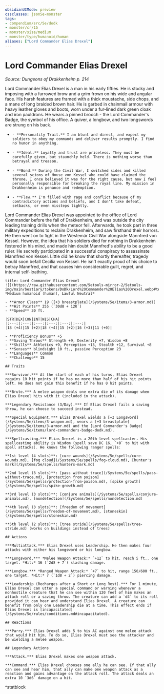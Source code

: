 ```yaml
---
obsidianUIMode: preview
cssclasses: json5e-monster
tags:
- compendium/src/5e/dodk
- monster/cr/15
- monster/size/medium
- monster/type/humanoid/human
aliases: ["Lord Commander Elias Drexel"]
---
```

# Lord Commander Elias Drexel
*Source: Dungeons of Drakkenheim p. 214*  

Lord Commander Elias Drexel is a man in his early fifties. He is stocky and imposing with a furrowed brow and a grim frown on his wide and angular face. His harsh features are framed with a thick moustache, side chops, and a mane of long braided brown hair. He is garbed in chainmail armour with heavy leather gloves and boots, worn under a fur-lined dark green cloak and iron pauldrons. He wears a pinned brooch - the Lord Commander's Badge, the symbol of his office. A quiver, a longbow, and two longswords are strung on his back.

-     - **Personality Trait.** I am blunt and direct, and expect my soldiers to obey my commands and deliver results promptly. I find no humor in anything.    
-     - **Ideal.** Loyalty and trust are priceless. They must be carefully given, but staunchly held. There is nothing worse than betrayal and treason.    
-     - **Bond.** During the Civil War, I switched sides and killed several scions of House von Kessel who could have claimed the throne. I once believed it was for the right cause, but now I feel personally responsible for breaking the royal line. My mission in Drakkenheim is penance and redemption.    
-     - **Flaw.** I'm filled with rage and conflict because of my contradictory actions and beliefs, and I don't take defeat, setbacks, or even missteps lightly.    

Lord Commander Elias Drexel was appointed to the office of Lord Commander before the fall of Drakkenheim, and was outside the city leading training drills when the meteor fell. Afterwards, he took part in three military expeditions to reclaim Drakkenheim, and saw firsthand their horrors. He then went on to fight in the Westemär Civil War alongside Mannfred von Kessel. However, the idea that his soldiers died for nothing in Drakkenheim festered in his mind, and made him doubt Mannfred's ability to be a good ruler. He secretly participated in a successful conspiracy to assassinate Mannfred von Kessel. Little did he know that shortly thereafter, tragedy would soon befall Cecilia von Kessel. He isn't exactly proud of his choice to betray Mannfred, and that causes him considerable guilt, regret, and internal self-loathing.

```ad-statblock
title: Lord Commander Elias Drexel
![](https://raw.githubusercontent.com/5etools-mirror-2/5etools-img/main/bestiary/tokens/DoDk/Lord%20Commander%20Elias%20Drexel.webp#token)
*Medium humanoid (human), Lawful Neutral*

- **Armor Class** 19 ([+3 breastplate](/Systems/5e/items/3-armor.md))
- **Hit Points** 255 (`30d8 + 120`)
- **Speed** 30 ft.

|STR|DEX|CON|INT|WIS|CHA|
|:---:|:---:|:---:|:---:|:---:|:---:|
|18 (+4)|15 (+2)|18 (+4)|15 (+2)|16 (+3)|11 (+0)|

- **Proficiency Bonus** +5
- **Saving Throws** Strength +9, Dexterity +7, Wisdom +8
- **Skills** Athletics +9, Perception +13, Stealth +12, Survival +8
- **Senses** blindsight 10 ft., passive Perception 23
- **Languages** Common
- **Challenge** 15

## Traits

***Survivor.*** At the start of each of his turns, Elias Drexel regains 10 hit points if he has no more than half of his hit points left. He does not gain this benefit if he has 0 hit points.

***Brute.*** A melee weapon deals one extra die of its damage when Elias Drexel hits with it (included in the attack).

***Legendary Resistance (3/Day).*** If Elias Drexel fails a saving throw, he can choose to succeed instead.

***Special Equipment.*** Elias Drexel wields a [+3 Longsword](/Systems/5e/items/3-weapon.md), wears a [+3 breastplate](/Systems/5e/items/3-armor.md) and the [Lord Commander's Badge](/Systems/5e/items/lord-commanders-badge-dodk.md).

***Spellcasting.*** Elias Drexel is a 20th-level spellcaster. His spellcasting ability is Wisdom (spell save DC 16, `+8` to hit with spell attacks). He knows the following ranger spells:

**1st level (4 slots)**: [cure wounds](/Systems/5e/spells/cure-wounds.md), [fog cloud](/Systems/5e/spells/fog-cloud.md), [hunter's mark](/Systems/5e/spells/hunters-mark.md)

**2nd level (3 slots)**: [pass without trace](/Systems/5e/spells/pass-without-trace.md), [protection from poison](/Systems/5e/spells/protection-from-poison.md), [spike growth](/Systems/5e/spells/spike-growth.md)

**3rd level (3 slots)**: [conjure animals](/Systems/5e/spells/conjure-animals.md), [nondetection](/Systems/5e/spells/nondetection.md)

**4th level (3 slots)**: [freedom of movement](/Systems/5e/spells/freedom-of-movement.md), [stoneskin](/Systems/5e/spells/stoneskin.md)

**5th level (2 slots)**: [tree stride](/Systems/5e/spells/tree-stride.md) (works on buildings instead of trees)

## Actions

***Multiattack.*** Elias Drexel uses Leadership. He then makes four attacks with either his longsword or his longbow.

***Longsword.*** *Melee Weapon Attack:* `+12` to hit, reach 5 ft., one target. *Hit:* 16 (`2d8 + 7`) slashing damage.

***Longbow.*** *Ranged Weapon Attack:* `+7` to hit, range 150/600 ft., one target. *Hit:* 7 (`1d8 + 2`) piercing damage.

***Leadership (Recharges after a Short or Long Rest).*** For 1 minute, Elias Drexel can utter a special command or warning whenever a nonhostile creature that he can see within 120 feet of him makes an attack roll or a saving throw. The creature can add a `d4` to its roll provided it can hear and understand Elias Drexel. A creature can benefit from only one Leadership die at a time. This effect ends if Elias Drexel is [incapacitated](/Systems/5e/rules/conditions.md#incapacitated).

## Reactions

***Parry.*** Elias Drexel adds 5 to his AC against one melee attack that would hit him. To do so, Elias Drexel must see the attacker and be wielding a melee weapon.

## Legendary Actions

***Attack.*** Elias Drexel makes one weapon attack.

***Command.*** Elias Drexel chooses one ally he can see. If that ally can see and hear him, that ally can make one weapon attack as a reaction and gains advantage on the attack roll. The attack deals an extra 10 `3d6` damage on a hit.
```
^statblock